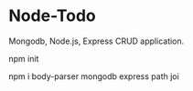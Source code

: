 # Node-Todo
Mongodb, Node.js, Express CRUD application.

npm init

npm i body-parser mongodb express path joi
